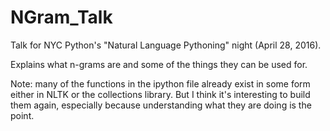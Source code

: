# NGram_Talk

Talk for NYC Python's "Natural Language Pythoning" night (April 28, 2016).

Explains what n-grams are and some of the things they can be used for.

Note: many of the functions in the ipython file already exist in some form either in NLTK or the collections library. But I think it's interesting to build them again, especially because understanding what they are doing is the point.
